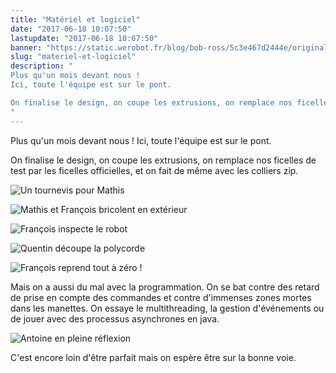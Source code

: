 ```yaml
---
title: "Matériel et logiciel"
date: "2017-06-18 10:07:50"
lastupdate: "2017-06-18 10:07:50"
banner: "https://static.werobot.fr/blog/bob-ross/5c3e467d2444e/original.jpg"
slug: "materiel-et-logiciel"
description: " 
Plus qu'un mois devant nous !
Ici, toute l'équipe est sur le pont.

On finalise le design, on coupe les extrusions, on remplace nos ficelles de test 
"
---
```

Plus qu'un mois devant nous !
Ici, toute l'équipe est sur le pont.

On finalise le design, on coupe les extrusions, on remplace nos ficelles de test par les ficelles officielles, et on fait de même avec les colliers zip.

![Un tournevis pour Mathis](https://static.werobot.fr/blog/bob-ross/5c3e467daa230/50.jpg "Un tournevis pour Mathis")

![Mathis et François bricolent en extérieur](https://static.werobot.fr/blog/bob-ross/5c3e467e4f8eb/50.jpg "Mathis et François bricolent en extérieur")

![François inspecte le robot](https://static.werobot.fr/blog/bob-ross/5c3e467eb6fab/50.jpg "François inspecte le robot")

![Quentin découpe la polycorde](https://static.werobot.fr/blog/bob-ross/5c3e467f5348c/50.jpg "Quentin découpe la polycorde")

![François reprend tout à zéro !](https://static.werobot.fr/blog/bob-ross/5c3e467d2444e/50.jpg "François reprend tout à zéro !")

Mais on a aussi du mal avec la programmation.
On se bat contre des retard de prise en compte des commandes et contre d'immenses zones mortes dans les manettes.
On essaye le multithreading, la gestion d'événements ou de jouer avec des processus asynchrones en java.

![Antoine en pleine réflexion](https://static.werobot.fr/blog/bob-ross/5c3e46800d59c/50.jpg "Antoine en pleine réflexion")

C'est encore loin d'être parfait mais on espère être sur la bonne voie.
    